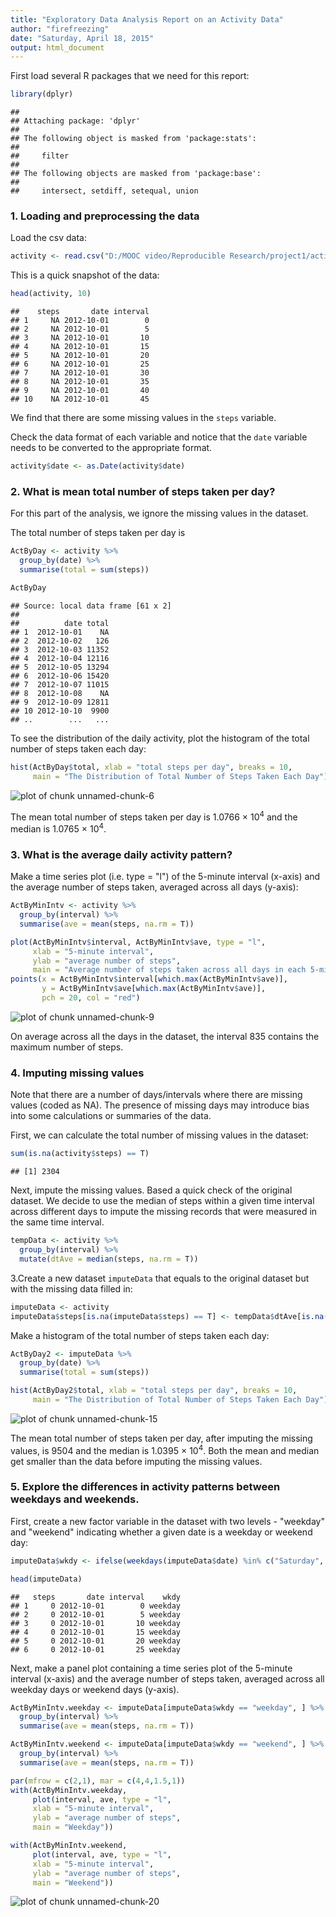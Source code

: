 ```yaml
---
title: "Exploratory Data Analysis Report on an Activity Data"
author: "firefreezing"
date: "Saturday, April 18, 2015"
output: html_document
---
```


First load several R packages that we need for this report:

```r
library(dplyr)
```

```
## 
## Attaching package: 'dplyr'
## 
## The following object is masked from 'package:stats':
## 
##     filter
## 
## The following objects are masked from 'package:base':
## 
##     intersect, setdiff, setequal, union
```

### 1. Loading and preprocessing the data
Load the csv data:

```r
activity <- read.csv("D:/MOOC video/Reproducible Research/project1/activity.csv")
```

This is a quick snapshot of the data:

```r
head(activity, 10)
```

```
##    steps       date interval
## 1     NA 2012-10-01        0
## 2     NA 2012-10-01        5
## 3     NA 2012-10-01       10
## 4     NA 2012-10-01       15
## 5     NA 2012-10-01       20
## 6     NA 2012-10-01       25
## 7     NA 2012-10-01       30
## 8     NA 2012-10-01       35
## 9     NA 2012-10-01       40
## 10    NA 2012-10-01       45
```

We find that there are some missing values in the `steps` variable. 

Check the data format of each variable and notice that the `date` variable needs to be converted to the appropriate format.

```r
activity$date <- as.Date(activity$date)
```

### 2. What is mean total number of steps taken per day?

For this part of the analysis, we ignore the missing values in the dataset.

The total number of steps taken per day is

```r
ActByDay <- activity %>%
  group_by(date) %>%
  summarise(total = sum(steps))

ActByDay
```

```
## Source: local data frame [61 x 2]
## 
##          date total
## 1  2012-10-01    NA
## 2  2012-10-02   126
## 3  2012-10-03 11352
## 4  2012-10-04 12116
## 5  2012-10-05 13294
## 6  2012-10-06 15420
## 7  2012-10-07 11015
## 8  2012-10-08    NA
## 9  2012-10-09 12811
## 10 2012-10-10  9900
## ..        ...   ...
```


To see the distribution of the daily activity, plot the histogram of the total number of steps taken each day:


```r
hist(ActByDay$total, xlab = "total steps per day", breaks = 10,
     main = "The Distribution of Total Number of Steps Taken Each Day")
```

![plot of chunk unnamed-chunk-6](figure/unnamed-chunk-6-1.png) 



The mean total number of steps taken per day is 1.0766 &times; 10<sup>4</sup> and the median is 
1.0765 &times; 10<sup>4</sup>.

### 3. What is the average daily activity pattern?

Make a time series plot (i.e. type = "l") of the 5-minute interval (x-axis) and the average number of steps taken, averaged across all days (y-axis):


```r
ActByMinIntv <- activity %>%
  group_by(interval) %>%
  summarise(ave = mean(steps, na.rm = T))
```


```r
plot(ActByMinIntv$interval, ActByMinIntv$ave, type = "l", 
     xlab = "5-minute interval", 
     ylab = "average number of steps",
     main = "Average number of steps taken across all days in each 5-minute interval")
points(x = ActByMinIntv$interval[which.max(ActByMinIntv$ave)],
       y = ActByMinIntv$ave[which.max(ActByMinIntv$ave)],
       pch = 20, col = "red")
```

![plot of chunk unnamed-chunk-9](figure/unnamed-chunk-9-1.png) 


On average across all the days in the dataset, the interval 835 contains the maximum number of steps.


### 4. Imputing missing values

Note that there are a number of days/intervals where there are missing values (coded as NA). The presence of missing days may introduce bias into some calculations or summaries of the data.

First, we can calculate the total number of missing values in the dataset:


```r
sum(is.na(activity$steps) == T)
```

```
## [1] 2304
```

Next, impute the missing values. Based a quick check of the original dataset. We decide to use the median of steps within a given time interval across different days to impute the missing records that were measured in the same time interval.   


```r
tempData <- activity %>%
  group_by(interval) %>%
  mutate(dtAve = median(steps, na.rm = T))
```

3.Create a new dataset `imputeData` that equals to the original dataset but with the missing data filled in:


```r
imputeData <- activity
imputeData$steps[is.na(imputeData$steps) == T] <- tempData$dtAve[is.na(imputeData$steps) == T]
```

Make a histogram of the total number of steps taken each day:

```r
ActByDay2 <- imputeData %>%
  group_by(date) %>%
  summarise(total = sum(steps))
```


```r
hist(ActByDay2$total, xlab = "total steps per day", breaks = 10,
     main = "The Distribution of Total Number of Steps Taken Each Day")
```

![plot of chunk unnamed-chunk-15](figure/unnamed-chunk-15-1.png) 





The mean total number of steps taken per day, after imputing the missing values, is 9504 and the median is 1.0395 &times; 10<sup>4</sup>. Both the mean and median get smaller than the data before imputing the missing values. 

### 5. Explore the differences in activity patterns between weekdays and weekends.

First, create a new factor variable in the dataset with two levels - "weekday" and "weekend" indicating whether a given date is a weekday or weekend day:


```r
imputeData$wkdy <- ifelse(weekdays(imputeData$date) %in% c("Saturday", "Sunday"), "weekend", "weekday")

head(imputeData)
```

```
##   steps       date interval    wkdy
## 1     0 2012-10-01        0 weekday
## 2     0 2012-10-01        5 weekday
## 3     0 2012-10-01       10 weekday
## 4     0 2012-10-01       15 weekday
## 5     0 2012-10-01       20 weekday
## 6     0 2012-10-01       25 weekday
```

Next, make a panel plot containing a time series plot of the 5-minute interval (x-axis) and the average number of steps taken, averaged across all weekday days or weekend days (y-axis). 


```r
ActByMinIntv.weekday <- imputeData[imputeData$wkdy == "weekday", ] %>%
  group_by(interval) %>%
  summarise(ave = mean(steps, na.rm = T))
```


```r
ActByMinIntv.weekend <- imputeData[imputeData$wkdy == "weekend", ] %>%
  group_by(interval) %>%
  summarise(ave = mean(steps, na.rm = T))
```


```r
par(mfrow = c(2,1), mar = c(4,4,1.5,1))
with(ActByMinIntv.weekday,
     plot(interval, ave, type = "l", 
     xlab = "5-minute interval", 
     ylab = "average number of steps",
     main = "Weekday"))

with(ActByMinIntv.weekend,
     plot(interval, ave, type = "l", 
     xlab = "5-minute interval", 
     ylab = "average number of steps",
     main = "Weekend"))
```

![plot of chunk unnamed-chunk-20](figure/unnamed-chunk-20-1.png) 
